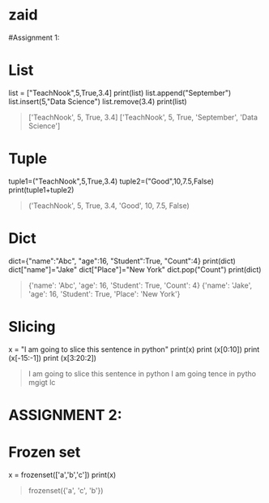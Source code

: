 # zaid
#Assignment 1:

# List

list = ["TeachNook",5,True,3.4]
print(list)
list.append("September")
list.insert(5,"Data Science")
list.remove(3.4)
print(list)

> ['TeachNook', 5, True, 3.4]
  ['TeachNook', 5, True, 'September', 'Data Science']

  
# Tuple

tuple1=("TeachNook",5,True,3.4)
tuple2=("Good",10,7.5,False)
print(tuple1+tuple2)

> ('TeachNook', 5, True, 3.4, 'Good', 10, 7.5, False)


# Dict

dict={"name":"Abc", "age":16, "Student":True, "Count":4}
print(dict)
dict["name"]="Jake"
dict["Place"]="New York"
dict.pop("Count")
print(dict)

> {'name': 'Abc', 'age': 16, 'Student': True, 'Count': 4}
  {'name': 'Jake', 'age': 16, 'Student': True, 'Place': 'New York'}  
  

# Slicing

x = "I am going to slice this sentence in python"
print(x)
print (x[0:10])
print (x[-15:-1])
print (x[3:20:2])

> I am going to slice this sentence in python
  I am going
  tence in pytho
  mgigt lc 



# ASSIGNMENT 2:

# Frozen set

x = frozenset(['a','b','c'])
print(x)

> frozenset({'a', 'c', 'b'})
